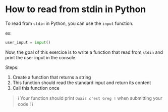 # How to read from stdin in Python

To read from `stdin` in Python, you can use the `input` function.

ex:

```py
user_input = input()

```

Now, the goal of this exercice is to write a function that read from `stdin` and print the user input in the console.

Steps:
1. Create a function that returns a string
2. This function should read the standard input and return its content
3. Call this function once

> ℹ️ Your function should print `Ouais c'est Greg !` when submitting your code ! ℹ️
